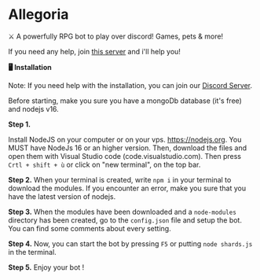 # Allegoria
⚔ A powerfully RPG bot to play over discord! Games, pets &amp; more!

If you need any help, join <a href="https://discord.gg/Wkbpa4y8JW">this server</a> and i'll help you!

 
**🖥 Installation**

Note: If you need help with the installation, you can join our [Discord Server](https://discord.gg/Wkbpa4y8JW).

Before starting, make you sure you have a mongoDb database (it's free) and nodejs v16.

__Step 1.__

Install NodeJS on your computer or on your vps. https://nodejs.org. You MUST have NodeJs 16 or an higher version.
Then, download the files and open them with Visual Studio code (code.visualstudio.com). Then press `Crtl + shift + ù` or click on "new terminal", on the top bar.

__Step 2.__
When your terminal is created, write `npm i` in your terminal to download the modules. 
If you encounter an error, make you sure that you have the latest version of nodejs.

__Step 3.__
When the modules have been downloaded and a `node-modules` directory has been created, go to the `config.json` file and setup the bot.
You can find some comments about every setting.

__Step 4.__
Now, you can start the bot by pressing `F5` or putting `node shards.js` in the terminal.

__Step 5.__
Enjoy your bot !

